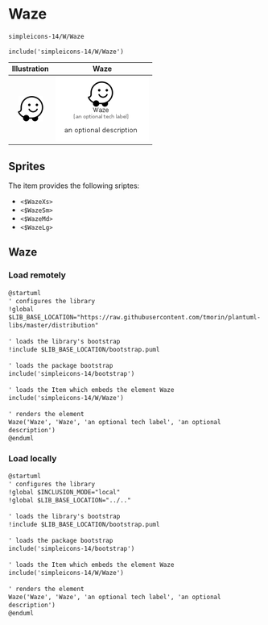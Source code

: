 # Waze


```text
simpleicons-14/W/Waze
```

```text
include('simpleicons-14/W/Waze')
```



| Illustration | Waze |
| :---: | :---: |
| ![illustration for Illustration](../../simpleicons-14/W/Waze.png) | ![illustration for Waze](../../simpleicons-14/W/Waze.Local.png) |



## Sprites
The item provides the following sriptes:

- `<$WazeXs>`
- `<$WazeSm>`
- `<$WazeMd>`
- `<$WazeLg>`





## Waze

### Load remotely
```plantuml
@startuml
' configures the library
!global $LIB_BASE_LOCATION="https://raw.githubusercontent.com/tmorin/plantuml-libs/master/distribution"

' loads the library's bootstrap
!include $LIB_BASE_LOCATION/bootstrap.puml

' loads the package bootstrap
include('simpleicons-14/bootstrap')

' loads the Item which embeds the element Waze
include('simpleicons-14/W/Waze')

' renders the element
Waze('Waze', 'Waze', 'an optional tech label', 'an optional description')
@enduml
```

### Load locally
```plantuml
@startuml
' configures the library
!global $INCLUSION_MODE="local"
!global $LIB_BASE_LOCATION="../.."

' loads the library's bootstrap
!include $LIB_BASE_LOCATION/bootstrap.puml

' loads the package bootstrap
include('simpleicons-14/bootstrap')

' loads the Item which embeds the element Waze
include('simpleicons-14/W/Waze')

' renders the element
Waze('Waze', 'Waze', 'an optional tech label', 'an optional description')
@enduml
```

